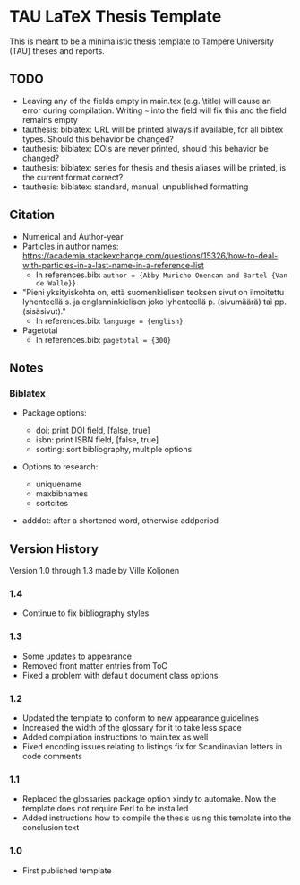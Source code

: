 # TAU LaTeX Thesis Template

This is meant to be a minimalistic thesis template to Tampere University (TAU) theses and reports.


## TODO

- Leaving any of the fields empty in main.tex (e.g. \\title) will cause an error during compilation. Writing `~` into the field will fix this and the field remains empty
- tauthesis: biblatex: URL will be printed always if available, for all bibtex types. Should this behavior be changed?
- tauthesis: biblatex: DOIs are never printed, should this behavior be changed?
- tauthesis: biblatex: series for thesis and thesis aliases will be printed, is the current format correct?
- tauthesis: biblatex: standard, manual, unpublished formatting

## Citation

- Numerical and Author-year
- Particles in author names: https://academia.stackexchange.com/questions/15326/how-to-deal-with-particles-in-a-last-name-in-a-reference-list
  - In references.bib: `author = {Abby Muricho Onencan and Bartel {Van de Walle}}`
- "Pieni yksityiskohta on, että suomenkielisen teoksen sivut on ilmoitettu lyhenteellä s. ja englanninkielisen joko lyhenteellä p. (sivumäärä) tai pp. (sisäsivut)."
  - In references.bib: `language = {english}`
- Pagetotal
  - In references.bib: `pagetotal = {300}`

## Notes

### Biblatex

- Package options:
  - doi: print DOI field, [false, true]
  - isbn: print ISBN field, [false, true]
  - sorting: sort bibliography, multiple options

- Options to research:
  - uniquename
  - maxbibnames
  - sortcites

- adddot: after a shortened word, otherwise addperiod

## Version History
Version 1.0 through 1.3 made by Ville Koljonen

### 1.4
- Continue to fix bibliography styles

### 1.3
- Some updates to appearance
- Removed front matter entries from ToC
- Fixed a problem with default document class options

### 1.2
- Updated the template to conform to new appearance guidelines
- Increased the width of the glossary for it to take less space
- Added compilation instructions to main.tex as well
- Fixed encoding issues relating to listings fix for Scandinavian letters in code comments

### 1.1
- Replaced the glossaries package option xindy to automake. Now the template does not require Perl to be installed
- Added instructions how to compile the thesis using this template into the conclusion text

### 1.0
- First published template